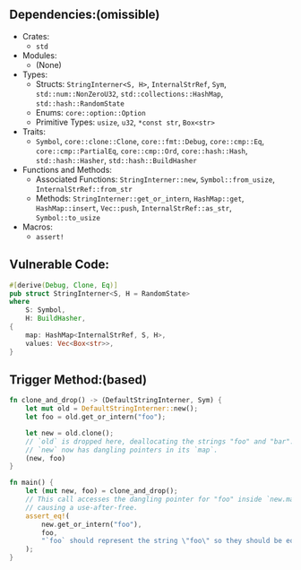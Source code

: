 ## Dependencies:(omissible)
- Crates:
    - `std`
- Modules:
    - (None)
- Types:
    - Structs: `StringInterner<S, H>`, `InternalStrRef`, `Sym`, `std::num::NonZeroU32`, `std::collections::HashMap`, `std::hash::RandomState`
    - Enums: `core::option::Option`
    - Primitive Types: `usize`, `u32`, `*const str`, `Box<str>`
- Traits:
    - `Symbol`, `core::clone::Clone`, `core::fmt::Debug`, `core::cmp::Eq`, `core::cmp::PartialEq`, `core::cmp::Ord`, `core::hash::Hash`, `std::hash::Hasher`, `std::hash::BuildHasher`
- Functions and Methods:
    - Associated Functions: `StringInterner::new`, `Symbol::from_usize`, `InternalStrRef::from_str`
    - Methods: `StringInterner::get_or_intern`, `HashMap::get`, `HashMap::insert`, `Vec::push`, `InternalStrRef::as_str`, `Symbol::to_usize`
- Macros:
    - `assert!`

## Vulnerable Code:
```rust
#[derive(Debug, Clone, Eq)]
pub struct StringInterner<S, H = RandomState>
where
	S: Symbol,
	H: BuildHasher,
{
	map: HashMap<InternalStrRef, S, H>,
	values: Vec<Box<str>>,
}
```

## Trigger Method:(based)
```rust
fn clone_and_drop() -> (DefaultStringInterner, Sym) {
    let mut old = DefaultStringInterner::new();
    let foo = old.get_or_intern("foo");

    let new = old.clone();
    // `old` is dropped here, deallocating the strings "foo" and "bar".
    // `new` now has dangling pointers in its `map`.
    (new, foo)
}

fn main() {
    let (mut new, foo) = clone_and_drop();
    // This call accesses the dangling pointer for "foo" inside `new.map`,
    // causing a use-after-free.
    assert_eq!(
        new.get_or_intern("foo"),
        foo,
        "`foo` should represent the string \"foo\" so they should be equal"
    );
}
```